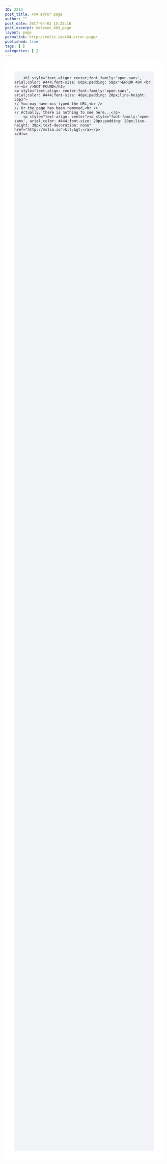 ```yaml
---
ID: 2213
post_title: 404 error page
author: ""
post_date: 2017-04-03 15:25:16
post_excerpt: metaseo_404_page
layout: page
permalink: http://molin.io/404-error-page/
published: true
tags: [ ]
categories: [ ]
---
```

<div class="wall" style="background-color: #F2F3F7;border: 30px solid #fff;width: 90%;height: 90%;margin: 0 auto">

        <h1 style="text-align: center;font-family:'open-sans', arial;color: #444;font-size: 60px;padding: 50px">ERROR 404 <br />-<br />NOT FOUND</h1>
    <p style="text-align: center;font-family:'open-sans', arial;color: #444;font-size: 40px;padding: 20px;line-height: 55px">
    // You may have mis-typed the URL,<br />
    // Or the page has been removed,<br />
    // Actually, there is nothing to see here...</p>
        <p style="text-align: center"><a style="font-family:'open-sans', arial;color: #444;font-size: 20px;padding: 20px;line-height: 30px;text-decoration: none" href="http://molin.io">&lt;&gt;</a></p>
    </div>